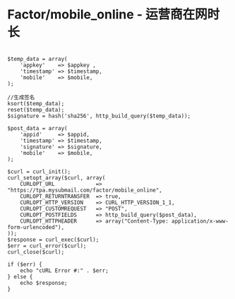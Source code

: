 # Factor/mobile_online - 运营商在网时长
<br>
<?php
    /*****************
     * 示例代码
     ******************/
    //appid参数 appkey参数在     身份认证-创建/管理AppID中获取
    $appid      = '6***3';                                                                  //appid参数
    $appkey     = '5d****************************58';                                       //appkey参数
    $timestamp  = time();                                                                   //获取当前时间戳
    $mobile     = '152********';                                                            //待验证用户 电话号码

    $temp_data = array(
        'appkey'    => $appkey ,
        'timestamp' => $timestamp,
        'mobile'    => $mobile,
    );
    
    //生成签名
    ksort($temp_data);
    reset($temp_data);
    $signature = hash('sha256', http_build_query($temp_data));
    
    $post_data = array(
        'appid'     => $appid,
        'timestamp' => $timestamp,
        'signature' => $signature,
        'mobile'    => $mobile,
    );
    
    $curl = curl_init();
    curl_setopt_array($curl, array(
        CURLOPT_URL             => "https://tpa.mysubmail.com/factor/mobile_online",
        CURLOPT_RETURNTRANSFER  => true,
        CURLOPT_HTTP_VERSION    => CURL_HTTP_VERSION_1_1,
        CURLOPT_CUSTOMREQUEST   => "POST",
        CURLOPT_POSTFIELDS      => http_build_query($post_data),
        CURLOPT_HTTPHEADER      => array("Content-Type: application/x-www-form-urlencoded"),
    ));
    $response = curl_exec($curl);
    $err = curl_error($curl);
    curl_close($curl);
    
    if ($err) {
        echo "cURL Error #:" . $err;
    } else {
        echo $response;
    }